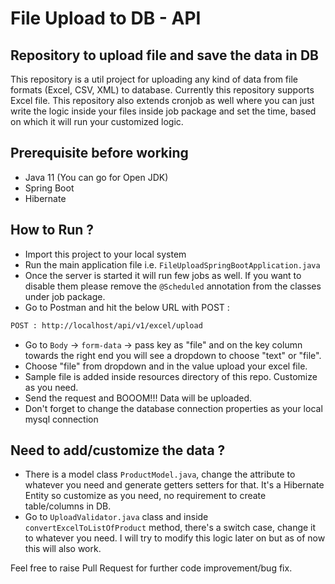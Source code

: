 # File Upload to DB - API
## Repository to upload file and save the data in DB

This repository is a util project for uploading any kind of data from file formats (Excel, CSV, XML) to database. Currently this repository supports Excel file. This repository also extends cronjob as well where you can just write the logic inside your files inside job package and set the time, based on which it will run your customized logic.

## Prerequisite before working
- Java 11 (You can go for Open JDK)
- Spring Boot
- Hibernate

## How to Run ?

- Import this project to your local system
- Run the main application file i.e. `FileUploadSpringBootApplication.java`
- Once the server is started it will run few jobs as well. If you want to disable them please remove the `@Scheduled` annotation from the classes under job package.
- Go to Postman and hit the below URL with POST :
```sh
POST : http://localhost/api/v1/excel/upload
```
- Go to `Body` -> `form-data` -> pass key as "file" and on the key column towards the right end you will see a dropdown to choose "text" or "file".
- Choose "file" from dropdown and in the value upload your excel file.
- Sample file is added inside resources directory of this repo. Customize as you need.
- Send the request and BOOOM!!! Data will be uploaded.
- Don't forget to change the database connection properties as your local mysql connection

## Need to add/customize the data ?
- There is a model class `ProductModel.java`, change the attribute to whatever you need and generate getters setters for that. It's a Hibernate Entity so customize as you need, no requirement to create table/columns in DB.
- Go to `UploadValidator.java` class and inside `convertExcelToListOfProduct` method, there's a switch case, change it to whatever you need. I will try to modify this logic later on but as of now this will also work.

Feel free to raise Pull Request for further code improvement/bug fix.


